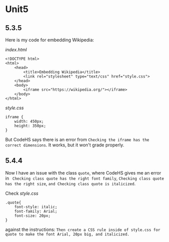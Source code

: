 # Unit5

5.3.5
-
Here is my code for embedding Wikipedia:

_index.html_
```
<!DOCTYPE html>
<html>
    <head>
        <title>Embedding Wikipedia</title>
        <link rel="stylesheet" type="text/css" href="style.css">
    </head>
    <body>
        <iframe src="https://wikipedia.org/"></iframe>
    </body>
</html>
```

_style.css_
```
iframe {
    width: 450px;
    height: 350px;
}
```

But CodeHS says there is an error from `Checking the iframe has the correct dimensions`. It works, but it won't grade properly.

5.4.4
-
Now I have an issue with the class `quote`, where CodeHS gives me an error in ` Checking class quote has the right font family`, `Checking class quote has the right size`, `and Checking class quote is italicized`. 

Check _style.css_
```
.quote{
    font-style: italic;
    font-family: Arial;
    font-size: 20px;
}
```
against the instructions:
`Then create a CSS rule inside of style.css for quote to make the font Arial, 20px big, and italicized.`
